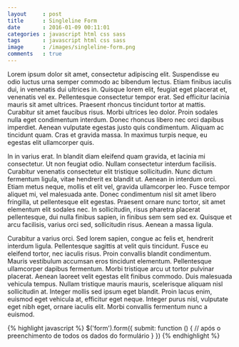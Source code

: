 ```yaml
---
layout     : post
title      : Singleline Form
date       : 2016-01-09 00:11:01
categories : javascript html css sass
tags       : javascript html css sass
image      : /images/singleline-form.png
comments   : true
---
```

Lorem ipsum dolor sit amet, consectetur adipiscing elit. Suspendisse eu odio luctus urna semper commodo ac bibendum lectus. Etiam finibus iaculis dui, in venenatis dui ultrices in. Quisque lorem elit, feugiat eget placerat et, venenatis vel ex. Pellentesque consectetur tempor erat. Sed efficitur lacinia mauris sit amet ultrices. Praesent rhoncus tincidunt tortor at mattis. Curabitur sit amet faucibus risus. Morbi ultrices leo dolor. Proin sodales nulla eget condimentum interdum. Donec rhoncus libero nec orci dapibus imperdiet. Aenean vulputate egestas justo quis condimentum. Aliquam ac tincidunt quam. Cras et gravida massa. In maximus turpis neque, eu egestas elit ullamcorper quis.

In in varius erat. In blandit diam eleifend quam gravida, et lacinia mi consectetur. Ut non feugiat odio. Nullam consectetur interdum facilisis. Curabitur venenatis consectetur elit tristique sollicitudin. Nunc dictum fermentum ligula, vitae hendrerit ex blandit ut. Aenean in interdum orci. Etiam metus neque, mollis et elit vel, gravida ullamcorper leo. Fusce tempor aliquet mi, vel malesuada ante. Donec condimentum nisl sit amet libero fringilla, ut pellentesque elit egestas. Praesent ornare nunc tortor, sit amet elementum elit sodales nec. In sollicitudin, risus pharetra placerat pellentesque, dui nulla finibus sapien, in finibus sem sem sed ex. Quisque et arcu facilisis, varius orci sed, sollicitudin risus. Aenean a massa ligula.

Curabitur a varius orci. Sed lorem sapien, congue ac felis et, hendrerit interdum ligula. Pellentesque sagittis at velit quis tincidunt. Fusce eu eleifend tortor, nec iaculis risus. Proin convallis blandit condimentum. Mauris vestibulum accumsan eros tincidunt elementum. Pellentesque ullamcorper dapibus fermentum. Morbi tristique arcu ut tortor pulvinar placerat. Aenean laoreet velit egestas elit finibus commodo. Duis malesuada vehicula tempus. Nullam tristique mauris mauris, scelerisque aliquam nisl sollicitudin at. Integer mollis sed ipsum eget blandit. Proin lacus enim, euismod eget vehicula at, efficitur eget neque. Integer purus nisl, vulputate eget nibh eget, ornare iaculis elit. Morbi convallis fermentum nunc a euismod.

{% highlight javascript %}
$('form').form({
	submit: function () {
		// após o preenchimento de todos os dados do formulário
	}
})
{% endhighlight %}
